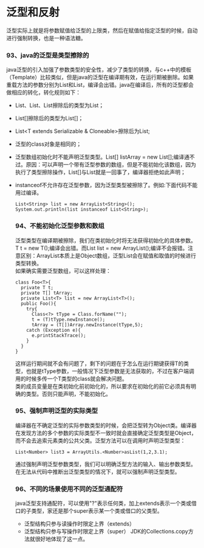 # 泛型和反射
泛型实际上就是将参数赋值给泛型的上限类，然后在赋值给指定泛型的时候，自动进行强制转换，也是一种语法糖。
### 93、java的泛型是类型擦除的
java泛型的引入加强了参数类型的安全性，减少了类型的转换，与c++中的模板（Template）比较类似，但是java的泛型在编译期有效，在运行期被删除。如果重载方法的参数分别为List<String>和List<Integer>，编译会出错。java在编译后，所有的泛型都会做相应的转化，转化规则如下：
* List<String>、List<Integer>、List<T>擦除后的类型为List；
* List<String>[]擦除后的类型为List[]；
* List<T extends Serializable & Cloneable>擦除后为List<Serializable>;
  
* 泛型的class对象是相同的；
* 泛型数组初始化时不能声明泛型类型。List<String>[] listArray = new List<String>[];编译通不过。原因：可以声明一个带有泛型参数的数组，但是不能初始化该数组，因为执行了类型擦除操作，List<Object>[]与List<String>就是一回事了，编译器拒绝如此声明；
* instanceof不允许存在泛型参数，因为泛型类型被擦除了。例如:下面代码不能用过编译。
```
List<String> list = new ArrayList<String>();
System.out.println(list instanceof List<String>);
```
### 94、不能初始化泛型参数和数组
泛型类型在编译期被擦除，我们在类初始化时将无法获得初始化的具体参数。T t = new T();编译会出错。而List<String> list = new ArrayList<String>();编译不会报错。注意区别：ArrayList本质上是Object数组，泛型List会在赋值和取值的时候进行类型转换。  
如果确实需要泛型数组，可以这样处理：
```
class Foo<T>{
  private T t;
  private T[] tArray;
  private List<T> list = new ArrayList<T>();
  public Foo(){
    try{
      Class<?> tType = Class.forName("");
      t = (T)tType.newInstance();
      tArray = (T[])Array.newInstance(tType,5);
    catch (Exception e){
      e.printStackTrace();
    }
  }
}
```
这样运行期间就不会有问题了，剩下的问题在于怎么在运行期键获得T的类型，也就是tType参数，一般情况下泛型参数是无法获取的，不过在客户端调用的时候多传一个T类型的class就会解决问题。  
类的成员变量是在类初始化前初始化的，所以要求在初始化的前它必须具有明确的类型。否则只能声明，不能初始化。
### 95、强制声明泛型的实际类型
编译器在不确定泛型的实际参数类型的时候，会把泛型转为Object类。编译器在发现方法的多个参数的实际类型不一致时就会直接确定泛型类型是Object，而不会去追索元素类的公共父类。泛型方法可以在调用时声明泛型类型：
```
List<Number> list3 = ArrayUtils.<Number>asList(1,2,3.1);
```
通过强制声明泛型参数类型，我们可以明确泛型方法的输入、输出参数类型。在无法从代码中推断出泛型类型的情况下，就可以强制声明泛型类型。
### 96、不同的场景使用不同的泛型通配符
java泛型支持通配符，可以使用"?"表示任何类，加上extends表示一个类或借口的子类型，家还是那个super表示某一个类或借口的父类型。  
* 泛型结构只参与读操作时限定上界（extends）
* 泛型结构只参与写操作时限定上界（super）
JDK的Collections.copy方法就很好地体现了这一点。
